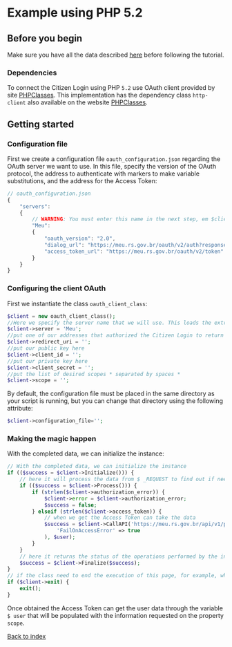 # Example using PHP 5.2

## Before you begin

Make sure you have all the data described [here](integration.md#basic_info) before following the tutorial.

### Dependencies

To connect the Citizen Login using PHP `5.2` use OAuth client provided by site [PHPClasses](http://www.phpclasses.org/oauth-api).
This implementation has the dependency class `http-client` also available on the website [PHPClasses](http://www.phpclasses.org/httpclient).

## Getting started

### Configuration file

First we create a configuration file `oauth_configuration.json` regarding the OAuth server we want to use. In this file, specify the version of the OAuth protocol, the address to authenticate with markers to make variable substitutions, and the address for the Access Token:

``` js
// oauth_configuration.json
{
    "servers":
    {
        // WARNING: You must enter this name in the next step, em $client->server
        "Meu":
        {
            "oauth_version": "2.0",
            "dialog_url": "https://meu.rs.gov.br/oauth/v2/auth?response_type=code&client_id={CLIENT_ID}&redirect_uri={REDIRECT_URI}&state={STATE}&scope={SCOPE}",
            "access_token_url": "https://meu.rs.gov.br/oauth/v2/token"
        }
    }
}
```

### Configuring the client OAuth

First we instantiate the class `oauth_client_class`:

``` php
$client = new oauth_client_class();
//Here we specify the server name that we will use. This loads the extra settings OAuth client
$client->server = 'Meu';
//put one of our addresses that authorized the Citizen Login to return data
$client->redirect_uri = '';
//put our public key here
$client->client_id = '';
//put our private key here
$client->client_secret = '';
//put the list of desired scopes * separated by spaces *
$client->scope = '';
```

By default, the configuration file must be placed in the same directory as your script is running, but you can change that directory using the following attribute:

``` php
$client->configuration_file='';
```

### Making the magic happen

With the completed data, we can initialize the instance:

``` php
// With the completed data, we can initialize the instance
if (($success = $client->Initialize())) {
    // here it will process the data from $ _REQUEST to find out if needs to perform authorization for identity management and / or request an Access Token
    if (($success = $client->Process())) {
        if (strlen($client->authorization_error)) {
            $client->error = $client->authorization_error;
            $success = false;
        } elseif (strlen($client->access_token)) {
            // when we get the Access Token can take the data
            $success = $client->CallAPI('https://meu.rs.gov.br/api/v1/person', 'GET', array(), array(
                'FailOnAccessError' => true
            ), $user);
        }
    }
    // here it returns the status of the operations performed by the instance
    $success = $client->Finalize($success);
}
// if the class need to end the execution of this page, for example, when the identities manager returns data for that page, after seeking authorization
if ($client->exit) {
    exit();
}
```

Once obtained the Access Token can get the user data through the variable `$ user` that will be populated with the information requested on the property` scope`.

[Back to index](index.md)
